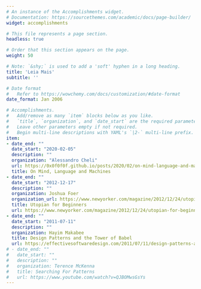 ```yaml
---
# An instance of the Accomplishments widget.
# Documentation: https://sourcethemes.com/academic/docs/page-builder/
widget: accomplishments

# This file represents a page section.
headless: true

# Order that this section appears on the page.
weight: 50

# Note: `&shy;` is used to add a 'soft' hyphen in a long heading.
title: 'Leia Mais'
subtitle: ''

# Date format
#   Refer to https://wowchemy.com/docs/customization/#date-format
date_format: Jan 2006

# Accomplishments.
#   Add/remove as many `item` blocks below as you like.
#   `title`, `organization`, and `date_start` are the required parameters.
#   Leave other parameters empty if not required.
#   Begin multi-line descriptions with YAML's `|2-` multi-line prefix.
item:
- date_end: ""
  date_start: "2020-02-05"
  description: ""
  organization: "Alessandro Cheli"
  url: https://0x0f0f0f.github.io/posts/2020/02/on-mind-language-and-machines/
  title: On Mind, Language and Machines 
- date_end: ""
  date_start: "2012-12-17"
  description: ""
  organization: Joshua Foer 
  organization_url: https://www.newyorker.com/magazine/2012/12/24/utopian-for-beginners 
  title: Utopian for Beginners
  url: https://www.newyorker.com/magazine/2012/12/24/utopian-for-beginners 
- date_end: ""
  date_start: "2011-07-11"
  description: ""
  organization: Hayim Makabee
  title: Design Patterns and the Tower of Babel 
  url: https://effectivesoftwaredesign.com/2011/07/11/design-patterns-and-the-tower-of-babel/
# - date_end: ""
#   date_start: ""
#   description: ""
#   organization: Terence McKenna
#   title: Searching For Patterns
#   url: https://www.youtube.com/watch?v=QJBOMwsGsYs 
---
```

